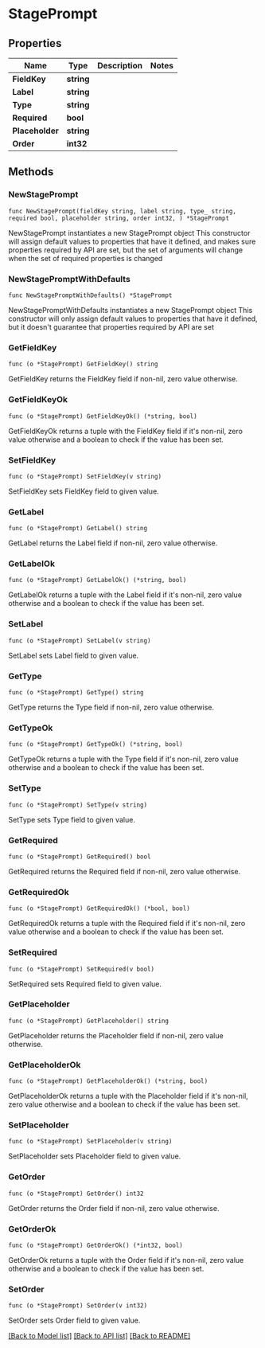 # StagePrompt

## Properties

Name | Type | Description | Notes
------------ | ------------- | ------------- | -------------
**FieldKey** | **string** |  | 
**Label** | **string** |  | 
**Type** | **string** |  | 
**Required** | **bool** |  | 
**Placeholder** | **string** |  | 
**Order** | **int32** |  | 

## Methods

### NewStagePrompt

`func NewStagePrompt(fieldKey string, label string, type_ string, required bool, placeholder string, order int32, ) *StagePrompt`

NewStagePrompt instantiates a new StagePrompt object
This constructor will assign default values to properties that have it defined,
and makes sure properties required by API are set, but the set of arguments
will change when the set of required properties is changed

### NewStagePromptWithDefaults

`func NewStagePromptWithDefaults() *StagePrompt`

NewStagePromptWithDefaults instantiates a new StagePrompt object
This constructor will only assign default values to properties that have it defined,
but it doesn't guarantee that properties required by API are set

### GetFieldKey

`func (o *StagePrompt) GetFieldKey() string`

GetFieldKey returns the FieldKey field if non-nil, zero value otherwise.

### GetFieldKeyOk

`func (o *StagePrompt) GetFieldKeyOk() (*string, bool)`

GetFieldKeyOk returns a tuple with the FieldKey field if it's non-nil, zero value otherwise
and a boolean to check if the value has been set.

### SetFieldKey

`func (o *StagePrompt) SetFieldKey(v string)`

SetFieldKey sets FieldKey field to given value.


### GetLabel

`func (o *StagePrompt) GetLabel() string`

GetLabel returns the Label field if non-nil, zero value otherwise.

### GetLabelOk

`func (o *StagePrompt) GetLabelOk() (*string, bool)`

GetLabelOk returns a tuple with the Label field if it's non-nil, zero value otherwise
and a boolean to check if the value has been set.

### SetLabel

`func (o *StagePrompt) SetLabel(v string)`

SetLabel sets Label field to given value.


### GetType

`func (o *StagePrompt) GetType() string`

GetType returns the Type field if non-nil, zero value otherwise.

### GetTypeOk

`func (o *StagePrompt) GetTypeOk() (*string, bool)`

GetTypeOk returns a tuple with the Type field if it's non-nil, zero value otherwise
and a boolean to check if the value has been set.

### SetType

`func (o *StagePrompt) SetType(v string)`

SetType sets Type field to given value.


### GetRequired

`func (o *StagePrompt) GetRequired() bool`

GetRequired returns the Required field if non-nil, zero value otherwise.

### GetRequiredOk

`func (o *StagePrompt) GetRequiredOk() (*bool, bool)`

GetRequiredOk returns a tuple with the Required field if it's non-nil, zero value otherwise
and a boolean to check if the value has been set.

### SetRequired

`func (o *StagePrompt) SetRequired(v bool)`

SetRequired sets Required field to given value.


### GetPlaceholder

`func (o *StagePrompt) GetPlaceholder() string`

GetPlaceholder returns the Placeholder field if non-nil, zero value otherwise.

### GetPlaceholderOk

`func (o *StagePrompt) GetPlaceholderOk() (*string, bool)`

GetPlaceholderOk returns a tuple with the Placeholder field if it's non-nil, zero value otherwise
and a boolean to check if the value has been set.

### SetPlaceholder

`func (o *StagePrompt) SetPlaceholder(v string)`

SetPlaceholder sets Placeholder field to given value.


### GetOrder

`func (o *StagePrompt) GetOrder() int32`

GetOrder returns the Order field if non-nil, zero value otherwise.

### GetOrderOk

`func (o *StagePrompt) GetOrderOk() (*int32, bool)`

GetOrderOk returns a tuple with the Order field if it's non-nil, zero value otherwise
and a boolean to check if the value has been set.

### SetOrder

`func (o *StagePrompt) SetOrder(v int32)`

SetOrder sets Order field to given value.



[[Back to Model list]](../README.md#documentation-for-models) [[Back to API list]](../README.md#documentation-for-api-endpoints) [[Back to README]](../README.md)


